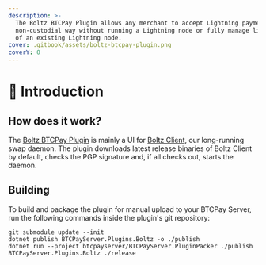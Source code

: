 ```yaml
---
description: >-
  The Boltz BTCPay Plugin allows any merchant to accept Lightning payments in a
  non-custodial way without running a Lightning node or fully manage liquidity
  of an existing Lightning node.
cover: .gitbook/assets/boltz-btcpay-plugin.png
coverY: 0
---
```


# 👋 Introduction

## How does it work?

The [Boltz BTCPay Plugin](https://github.com/BoltzExchange/boltz-btcpay-plugin) is mainly a UI for [Boltz Client](https://docs.boltz.exchange/v/boltz-client), our long-running swap daemon. The plugin downloads latest release binaries of Boltz Client by default, checks the PGP signature and, if all checks out, starts the daemon.

## Building

To build and package the plugin for manual upload to your BTCPay Server, run the following commands inside the plugin's git repository:

```
git submodule update --init
dotnet publish BTCPayServer.Plugins.Boltz -o ./publish
dotnet run --project btcpayserver/BTCPayServer.PluginPacker ./publish BTCPayServer.Plugins.Boltz ./release
```

